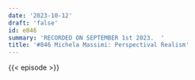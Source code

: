 ```yaml
---
date: '2023-10-12'
draft: 'false'
id: e846
summary: 'RECORDED ON SEPTEMBER 1st 2023.  '
title: '#846 Michela Massimi: Perspectival Realism'
---
```

{{< episode >}}
